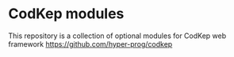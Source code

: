 # CodKep modules
This repository is a collection of optional modules for CodKep web framework https://github.com/hyper-prog/codkep
